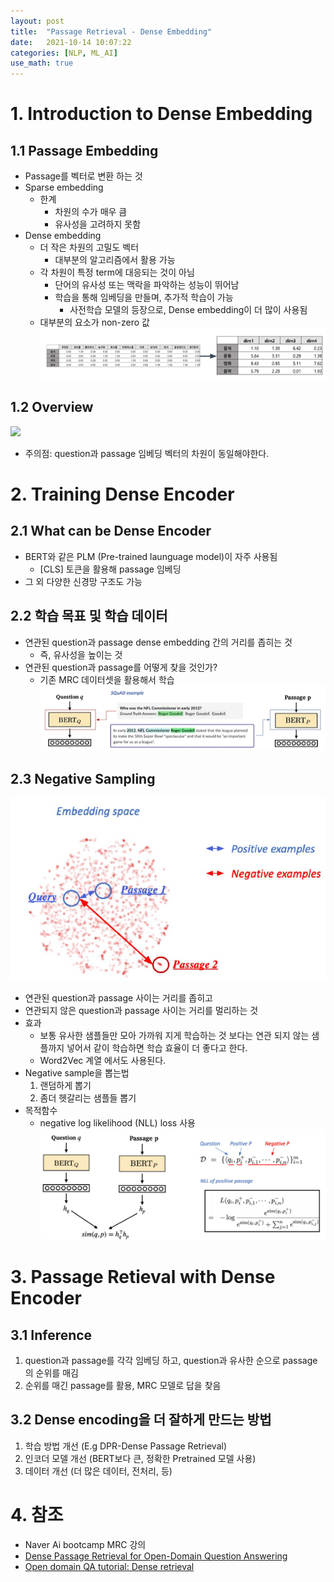 ```yaml
---
layout: post
title:  "Passage Retrieval - Dense Embedding"
date:   2021-10-14 10:07:22
categories: [NLP, ML_AI]
use_math: true
---
```


# 1. Introduction to Dense Embedding
## 1.1 Passage Embedding
* Passage를 벡터로 변환 하는 것
* Sparse embedding
    * 한계
        * 차원의 수가 매우 큼
        * 유사성을 고려하지 못함
* Dense embedding
    * 더 작은 차원의 고밀도 벡터
        * 대부분의 알고리즘에서 활용 가능
    * 각 차원이 특정 term에 대응되는 것이 아님
        * 단어의 유사성 또는 맥락을 파악하는 성능이 뛰어남
        * 학습을 통해 임베딩을 만들며, 추가적 학습이 가능
            * 사전학습 모델의 등장으로, Dense embedding이 더 많이 사용됨
    * 대부분의 요소가 non-zero 값  
    ![](/assets/image/mrc/de_1.PNG)

## 1.2 Overview
![](/assets/image/mrc/de_2.PNG)
* 주의점: question과 passage 임베딩 벡터의 차원이 동일해야한다.

# 2. Training Dense Encoder
## 2.1 What can be Dense Encoder
* BERT와 같은 PLM (Pre-trained launguage model)이 자주 사용됨
    * [CLS] 토큰을 활용해 passage 임베딩
* 그 외 다양한 신경망 구조도 가능

## 2.2 학습 목표 및 학습 데이터
* 연관된 question과 passage dense embedding 간의 거리를 좁히는 것
    * 즉, 유사성을 높이는 것
* 연관된 question과 passage를 어떻게 찾을 것인가?
    * 기존 MRC 데이터셋을 활용해서 학습  
    ![](/assets/image/mrc/de_3.PNG)

## 2.3 Negative Sampling
![](/assets/image/mrc/de_5.PNG)
* 연관된 question과 passage 사이는 거리를 좁히고
* 연관되지 않은 question과 passage 사이는 거리를 멀리하는 것
* 효과
    * 보통 유사한 샘플들만 모아 가까워 지게 학습하는 것 보다는 연관 되지 않는 샘플까지 넣어서 같이 학습하면 학습 효율이 더 좋다고 한다.
    * Word2Vec 계열 에서도 사용된다.
* Negative sample을 뽑는법
    1. 랜덤하게 뽑기
    2. 좀더 헷갈리는 샘플들 뽑기
* 목적함수
    * negative log likelihood (NLL) loss 사용
    ![](/assets/image/mrc/de_4.PNG)

# 3. Passage Retieval with Dense Encoder
## 3.1 Inference
1. question과 passage를 각각 임베딩 하고, question과 유사한 순으로 passage의 순위를 매김
2. 순위를 매긴 passage를 활용, MRC 모델로 답을 찾음

## 3.2 Dense encoding을 더 잘하게 만드는 방법
1. 학습 방법 개선 (E.g DPR-Dense Passage Retrieval)
2. 인코더 모델 개선 (BERT보다 큰, 정확한 Pretrained 모델 사용)
3. 데이터 개선 (더 많은 데이터, 전처리, 등)

# 4. 참조
* Naver Ai bootcamp MRC 강의
* [Dense Passage Retrieval for Open-Domain Question Answering](https://arxiv.org/abs/2004.04906)
* [Open domain QA tutorial: Dense retrieval](https://github.com/danqi/acl2020-openqa-tutorial/blob/master/slides/part5-dense-retriever-e2e-training.pdf)